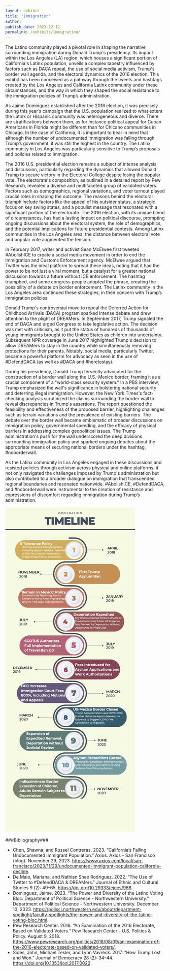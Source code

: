 ```yaml
---
layout: exhibit
title: "Immigration"
author:
publish_date: 2023-12-12
permalink: /exhibits/immigration/
---
```


The Latinx community played a pivotal role in shaping the narrative surrounding immigration during Donald Trump's presidency. Its impact within the Los Angeles (LA) region, which houses a significant portion of California's Latinx population, unveils a complex tapestry influenced by factors such as DACA repeal, the use of social media activism, Trump's border wall agenda, and the electoral dynamics of the 2016 election. This exhibit has been conceived as a pathway through the tweets and hashtags created by the Los Angeles and California Latinx community under these circumstances, and the way in which they shaped the social resistance to the immigration policies of Trump’s administration.

As Jaime Dominguez established after the 2016 election, it was precisely during this year’s campaign that the U.S. population realized to what extent the Latinx or Hispanic community was heterogeneous and diverse. There are stratifications between them, as for instance political appeal for Cuban Americans in Florida might be different than for Chicano communities in Chicago. In the case of California, it is important to bear in mind that although the number of undocumented immigration was falling through Trump’s government, it was still the highest in the country. The Latinx community in Los Angeles was particularly sensitive to Trump’s proposals and policies related to immigration.

The 2016 U.S. presidential election remains a subject of intense analysis and discussion, particularly regarding the dynamics that allowed Donald Trump to secure victory in the Electoral College despite losing the popular vote. The electorate's composition, as outlined in a detailed report by Pew Research, revealed a diverse and multifaceted group of validated voters. Factors such as demographics, regional variations, and voter turnout played crucial roles in shaping the outcome. The reasons behind the electoral triumph include factors like the appeal of his outsider status, a strategic focus on key swing states, and a populist message that resonated with a significant portion of the electorate. The 2016 election, with its unique blend of circumstances, has had a lasting impact on political discourse, prompting ongoing discussions about the electoral system, the role of demographics, and the potential implications for future presidential contests. Among Latinx communities in the Los Angeles area, the distance between electoral vote and popular vote augmented the tension.

In February 2017, writer and activist Sean McElwee first tweeted #AbolishICE to create a social media movement in order to end the Immigration and Customs Enforcement agency. McElwee argued that Twitter was the ideal platform to spread these ideas, noting that it had the power to be not just a viral moment, but a catalyst for a greater national discussion towards a future without ICE enforcement. The hashtag triumphed, and some congress people adopted the phrase, creating the possibility of a debate on border enforcement. The Latinx community in the Los Angeles area continued these strategies, in their concern with Trump’s immigration policies.

Donald Trump's controversial move to repeal the Deferred Action for Childhood Arrivals (DACA) program sparked intense debate and drew attention to the plight of DREAMers. In September 2017, Trump signaled the end of DACA and urged Congress to take legislative action. The decision was met with criticism, as it put the status of hundreds of thousands of young immigrants brought to the United States as children into uncertainty. Subsequent NPR coverage in June 2017 highlighted Trump's decision to allow DREAMers to stay in the country while simultaneously removing protections for their parents. Notably, social media, particularly Twitter, became a powerful platform for advocacy as seen in the use of #DefendDACA (as well as #DACA and #heretostay).

During his presidency, Donald Trump fervently advocated for the construction of a border wall along the U.S.-Mexico border, framing it as a crucial component of a "world-class security system." In a PBS interview, Trump emphasized the wall's significance in bolstering national security and deterring illegal immigration. However, the New York Times's fact-checking analysis scrutinized the claims surrounding the border wall to reveal discrepancies in Trump's assertions. The report questioned the feasibility and effectiveness of the proposed barrier, highlighting challenges such as terrain variations and the prevalence of existing barriers. The debate over the border wall became emblematic of broader discussions on immigration policy, governmental spending, and the efficacy of physical barriers in addressing complex geopolitical issues. The Trump administration's push for the wall underscored the deep divisions surrounding immigration policy and sparked ongoing debates about the appropriate means of securing national borders under the hashtag, #noborderwall.

As the Latinx community in Los Angeles engaged in these discussions and resisted policies through activism across physical and online platforms, it not only navigated the challenges imposed by Trump's administration but also contributed to a broader dialogue on immigration that transcended regional boundaries and resonated nationwide. #AbolishICE, #DefendDACA, and #noborderwall were instrumental to the creation of resistance and expressions of discomfort regarding immigration during Trump’s administration.

<img src="https://github.com/shwetantkumar/spanglish/blob/main/img/a.jpg" alt="Immigration Timeline">

###Bibliography###
- Chen, Shawna, and Russel Contreras. 2023. “California’s Falling Undocumented Immigrant Population.” Axios. Axios - San Francisco (blog). November 29, 2023. https://www.axios.com/local/san-francisco/2023/11/29/undocumented-immigrant-population-california-decline.
- De Maio, Mariana, and Nathian Shae Rodriguez. 2022. “The Use of Twitter to #DefendDACA & DREAMers.” Journal of Ethnic and Cultural Studies 9 (2): 49–65. https://doi.org/10.29333/ejecs/968.
- Dominguez, Jaime. 2023. “The Power and Diversity of the Latino Voting Bloc: Department of Political Science - Northwestern University.” Department of Political Science - Northwestern University. December 13, 2023. https://polisci.northwestern.edu/about/department-spotlight/faculty-spotlights/the-power-and-diversity-of-the-latino-voting-bloc.html.
- Pew Research Center. 2018. “An Examination of the 2016 Electorate, Based on Validated Voters.” Pew Research Center - U.S. Politics & Policy. August 9, 2018. https://www.pewresearch.org/politics/2018/08/09/an-examination-of-the-2016-electorate-based-on-validated-voters/.
- Sides, John, Michael Tesler, and Lynn Vavreck. 2017. “How Trump Lost and Won.” Journal of Democracy 28 (2): 34–44. https://doi.org/10.1353/jod.2017.0022.
